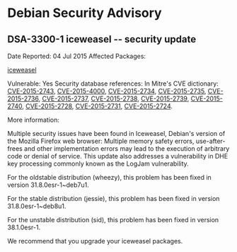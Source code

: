
Debian Security Advisory
========================


DSA-3300-1 iceweasel -- security update
---------------------------------------



Date Reported:
04 Jul 2015
Affected Packages:

[iceweasel](https://packages.debian.org/src:iceweasel)

Vulnerable:
Yes
Security database references:
In Mitre's CVE dictionary: [CVE-2015-2743](https://security-tracker.debian.org/tracker/CVE-2015-2743), [CVE-2015-4000](https://security-tracker.debian.org/tracker/CVE-2015-4000), [CVE-2015-2734](https://security-tracker.debian.org/tracker/CVE-2015-2734), [CVE-2015-2735](https://security-tracker.debian.org/tracker/CVE-2015-2735), [CVE-2015-2736](https://security-tracker.debian.org/tracker/CVE-2015-2736), [CVE-2015-2737](https://security-tracker.debian.org/tracker/CVE-2015-2737), [CVE-2015-2738](https://security-tracker.debian.org/tracker/CVE-2015-2738), [CVE-2015-2739](https://security-tracker.debian.org/tracker/CVE-2015-2739), [CVE-2015-2740](https://security-tracker.debian.org/tracker/CVE-2015-2740), [CVE-2015-2728](https://security-tracker.debian.org/tracker/CVE-2015-2728), [CVE-2015-2731](https://security-tracker.debian.org/tracker/CVE-2015-2731), [CVE-2015-2724](https://security-tracker.debian.org/tracker/CVE-2015-2724).  

More information:

Multiple security issues have been found in Iceweasel, Debian's version
of the Mozilla Firefox web browser: Multiple memory safety errors,
use-after-frees and other implementation errors may lead to the
execution of arbitrary code or denial of service. This update also
addresses a vulnerability in DHE key processing commonly known as
the LogJam vulnerability.


For the oldstable distribution (wheezy), this problem has been fixed
in version 31.8.0esr-1~deb7u1.


For the stable distribution (jessie), this problem has been fixed in
version 31.8.0esr-1~deb8u1.


For the unstable distribution (sid), this problem has been fixed in
version 38.1.0esr-1.


We recommend that you upgrade your iceweasel packages.





